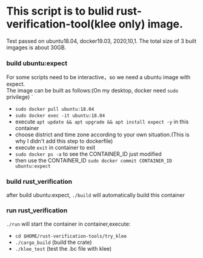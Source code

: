 # This script is to bulid rust-verification-tool(klee only) image. 
Test passed on ubuntu18.04, docker19.03, 2020,10,1. 
The total size of 3 built imgages is about 30GB. 
### build ubuntu:expect 
For some scripts need to be interactive，so we need a ubuntu image with expect.  
The image can be built as follows:(On my desktop, docker need `sudo` privilege) ` 
+ `sudo docker pull ubuntu:18.04`  
+ `sudo docker exec -it ubuntu:18.04`  
+ execute `apt update && apt upgrade && apt install expect -y` in this container 
+ choose district and time zone according to your own situation.(This is why I didn't add this step to dockerfile)
+ execute `exit` in container to exit 
+ `sudo docker ps -a` to see the CONTAINER_ID just modified 
+ then use the CONTAINER_ID `sudo docker commit CONTAINER_ID ubuntu:expect` 
### build rust_verification 
after build ubuntu:expect, `./build` will automatically build this container
### run rust_verification 
`./run` will start the container
in container,execute: 
+ `cd $HOME/rust-verification-tools/try_klee` 
+ `./cargo_build` (build the crate) 
+ `./klee_test` (test the .bc file with klee)

